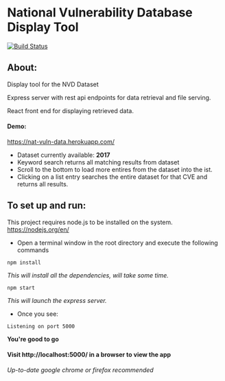 # National Vulnerability Database Display Tool
[![Build Status](https://travis-ci.org/Kirill-Vorobyev/nat-vuln-data.svg?branch=master)](https://travis-ci.org/Kirill-Vorobyev/nat-vuln-data)

## About:
Display tool for the NVD Dataset

Express server with rest api endpoints for data retrieval and file serving.

React front end for displaying retrieved data.

#### Demo:
https://nat-vuln-data.herokuapp.com/

- Dataset currently available: **2017**
- Keyword search returns all matching results from dataset
- Scroll to the bottom to load more entires from the dataset into the ist.
- Clicking on a list entry searches the entire dataset for that CVE and returns all results.

## To set up and run:
This project requires node.js to be installed on the system.
https://nodejs.org/en/

- Open a terminal window in the root directory and execute the following commands
```
npm install
```
*This will install all the dependencies, will take some time.*

```
npm start
```
*This will launch the express server.*

- Once you see:
```
Listening on port 5000
```
**You're good to go**

#### Visit http://localhost:5000/ in a browser to view the app
*Up-to-date google chrome or firefox recommended*
